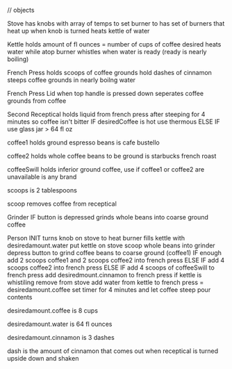 // objects

Stove
  has knobs with array of temps to set burner to
  has set of burners that heat up when knob is turned
  heats kettle of water

Kettle
  holds amount of fl ounces = number of cups of coffee desired
  heats water while atop burner
  whistles when water is ready (ready is nearly boiling)

French Press
  holds scoops of coffee grounds
  hold dashes of cinnamon 
  steeps coffee grounds in nearly boilng water

French Press Lid
  when top handle is pressed down seperates coffee grounds from coffee

Second Receptical
  holds liquid from french press after steeping for 4 minutes so coffee isn't bitter
    IF desiredCoffee is hot use thermous
      ELSE IF use glass jar > 64 fl oz

coffee1
  holds ground espresso beans
  is cafe bustello

coffee2 
  holds whole coffee beans to be ground
  is starbucks french roast

coffeeSwill
  holds inferior ground coffee, use if coffee1 or coffee2 are unavailable
  is any brand

scoops 
  is 2 tablespoons

scoop
  removes coffee from receptical

Grinder
  IF button is depressed grinds whole beans into coarse ground coffee

Person
  INIT
    turns knob on stove to heat burner
    fills kettle with desiredamount.water
    put kettle on stove
    scoop whole beans into grinder
    depress button to grind coffee beans to coarse ground (coffee1)
    IF enough add 2 scoops coffee1 and 2 scoops coffee2 into french press
        ELSE IF add 4 scoops coffee2 into french press
        ELSE IF add 4 scoops of coffeeSwill to french press
    add desiredmount.cinnamon to french press
    if kettle is whistiling remove from stove
    add water from kettle to french press = desiredamount.coffee
    set timer for 4 minutes and let coffee steep
    pour contents 
    
desiredamount.coffee is 8 cups

desiredamount.water is 64 fl ounces

desiredamount.cinnamon is 3 dashes 

dash is the amount of cinnamon that comes out when receptical is turned upside down and shaken





  
  
